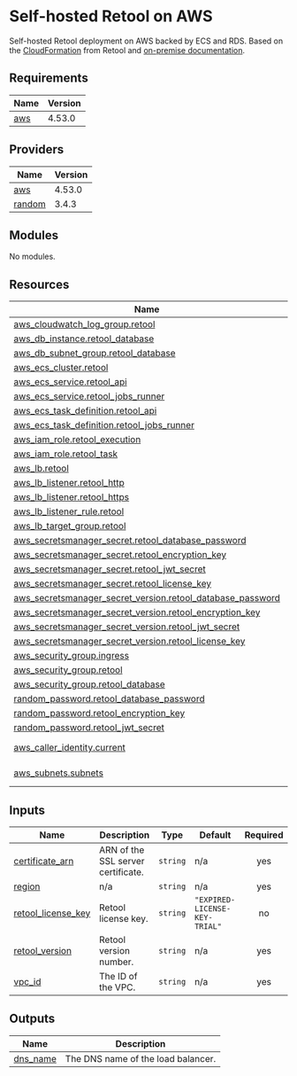 # Self-hosted Retool on AWS

Self-hosted Retool deployment on AWS backed by ECS and RDS. Based on the [CloudFormation](https://github.com/tryretool/retool-onpremise/tree/master/cloudformation) from Retool and [on-premise documentation](https://docs.retool.com/docs/self-hosted).

## Requirements

| Name | Version |
|------|---------|
| <a name="requirement_aws"></a> [aws](#requirement\_aws) | 4.53.0 |

## Providers

| Name | Version |
|------|---------|
| <a name="provider_aws"></a> [aws](#provider\_aws) | 4.53.0 |
| <a name="provider_random"></a> [random](#provider\_random) | 3.4.3 |

## Modules

No modules.

## Resources

| Name | Type |
|------|------|
| [aws_cloudwatch_log_group.retool](https://registry.terraform.io/providers/hashicorp/aws/4.53.0/docs/resources/cloudwatch_log_group) | resource |
| [aws_db_instance.retool_database](https://registry.terraform.io/providers/hashicorp/aws/4.53.0/docs/resources/db_instance) | resource |
| [aws_db_subnet_group.retool_database](https://registry.terraform.io/providers/hashicorp/aws/4.53.0/docs/resources/db_subnet_group) | resource |
| [aws_ecs_cluster.retool](https://registry.terraform.io/providers/hashicorp/aws/4.53.0/docs/resources/ecs_cluster) | resource |
| [aws_ecs_service.retool_api](https://registry.terraform.io/providers/hashicorp/aws/4.53.0/docs/resources/ecs_service) | resource |
| [aws_ecs_service.retool_jobs_runner](https://registry.terraform.io/providers/hashicorp/aws/4.53.0/docs/resources/ecs_service) | resource |
| [aws_ecs_task_definition.retool_api](https://registry.terraform.io/providers/hashicorp/aws/4.53.0/docs/resources/ecs_task_definition) | resource |
| [aws_ecs_task_definition.retool_jobs_runner](https://registry.terraform.io/providers/hashicorp/aws/4.53.0/docs/resources/ecs_task_definition) | resource |
| [aws_iam_role.retool_execution](https://registry.terraform.io/providers/hashicorp/aws/4.53.0/docs/resources/iam_role) | resource |
| [aws_iam_role.retool_task](https://registry.terraform.io/providers/hashicorp/aws/4.53.0/docs/resources/iam_role) | resource |
| [aws_lb.retool](https://registry.terraform.io/providers/hashicorp/aws/4.53.0/docs/resources/lb) | resource |
| [aws_lb_listener.retool_http](https://registry.terraform.io/providers/hashicorp/aws/4.53.0/docs/resources/lb_listener) | resource |
| [aws_lb_listener.retool_https](https://registry.terraform.io/providers/hashicorp/aws/4.53.0/docs/resources/lb_listener) | resource |
| [aws_lb_listener_rule.retool](https://registry.terraform.io/providers/hashicorp/aws/4.53.0/docs/resources/lb_listener_rule) | resource |
| [aws_lb_target_group.retool](https://registry.terraform.io/providers/hashicorp/aws/4.53.0/docs/resources/lb_target_group) | resource |
| [aws_secretsmanager_secret.retool_database_password](https://registry.terraform.io/providers/hashicorp/aws/4.53.0/docs/resources/secretsmanager_secret) | resource |
| [aws_secretsmanager_secret.retool_encryption_key](https://registry.terraform.io/providers/hashicorp/aws/4.53.0/docs/resources/secretsmanager_secret) | resource |
| [aws_secretsmanager_secret.retool_jwt_secret](https://registry.terraform.io/providers/hashicorp/aws/4.53.0/docs/resources/secretsmanager_secret) | resource |
| [aws_secretsmanager_secret.retool_license_key](https://registry.terraform.io/providers/hashicorp/aws/4.53.0/docs/resources/secretsmanager_secret) | resource |
| [aws_secretsmanager_secret_version.retool_database_password](https://registry.terraform.io/providers/hashicorp/aws/4.53.0/docs/resources/secretsmanager_secret_version) | resource |
| [aws_secretsmanager_secret_version.retool_encryption_key](https://registry.terraform.io/providers/hashicorp/aws/4.53.0/docs/resources/secretsmanager_secret_version) | resource |
| [aws_secretsmanager_secret_version.retool_jwt_secret](https://registry.terraform.io/providers/hashicorp/aws/4.53.0/docs/resources/secretsmanager_secret_version) | resource |
| [aws_secretsmanager_secret_version.retool_license_key](https://registry.terraform.io/providers/hashicorp/aws/4.53.0/docs/resources/secretsmanager_secret_version) | resource |
| [aws_security_group.ingress](https://registry.terraform.io/providers/hashicorp/aws/4.53.0/docs/resources/security_group) | resource |
| [aws_security_group.retool](https://registry.terraform.io/providers/hashicorp/aws/4.53.0/docs/resources/security_group) | resource |
| [aws_security_group.retool_database](https://registry.terraform.io/providers/hashicorp/aws/4.53.0/docs/resources/security_group) | resource |
| [random_password.retool_database_password](https://registry.terraform.io/providers/hashicorp/random/latest/docs/resources/password) | resource |
| [random_password.retool_encryption_key](https://registry.terraform.io/providers/hashicorp/random/latest/docs/resources/password) | resource |
| [random_password.retool_jwt_secret](https://registry.terraform.io/providers/hashicorp/random/latest/docs/resources/password) | resource |
| [aws_caller_identity.current](https://registry.terraform.io/providers/hashicorp/aws/4.53.0/docs/data-sources/caller_identity) | data source |
| [aws_subnets.subnets](https://registry.terraform.io/providers/hashicorp/aws/4.53.0/docs/data-sources/subnets) | data source |

## Inputs

| Name | Description | Type | Default | Required |
|------|-------------|------|---------|:--------:|
| <a name="input_certificate_arn"></a> [certificate\_arn](#input\_certificate\_arn) | ARN of the SSL server certificate. | `string` | n/a | yes |
| <a name="input_region"></a> [region](#input\_region) | n/a | `string` | n/a | yes |
| <a name="input_retool_license_key"></a> [retool\_license\_key](#input\_retool\_license\_key) | Retool license key. | `string` | `"EXPIRED-LICENSE-KEY-TRIAL"` | no |
| <a name="input_retool_version"></a> [retool\_version](#input\_retool\_version) | Retool version number. | `string` | n/a | yes |
| <a name="input_vpc_id"></a> [vpc\_id](#input\_vpc\_id) | The ID of the VPC. | `string` | n/a | yes |

## Outputs

| Name | Description |
|------|-------------|
| <a name="output_dns_name"></a> [dns\_name](#output\_dns\_name) | The DNS name of the load balancer. |
